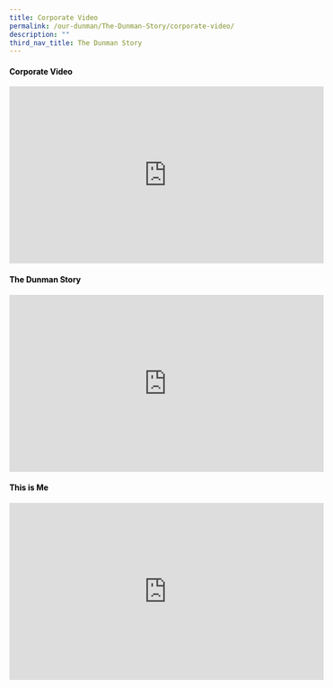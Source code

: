 ```yaml
---
title: Corporate Video
permalink: /our-dunman/The-Dunman-Story/corporate-video/
description: ""
third_nav_title: The Dunman Story
---
```

#### <span style = "color: black"> <b>Corporate Video</b> </span>

<p style="text-align: center;"><iframe width="560" height="315" src="https://www.youtube.com/embed/2-lJYCysdmA" title="YouTube video player" frameborder="0" allow="accelerometer; autoplay; clipboard-write; encrypted-media; gyroscope; picture-in-picture" allowfullscreen></iframe></p>

#### <span style = "color: black"> <b>The Dunman Story</b> </span>

<p style="text-align: center;"><iframe width="560" height="315" src="https://www.youtube.com/embed/kWvFGDyxlC8" title="YouTube video player" frameborder="0" allow="accelerometer; autoplay; clipboard-write; encrypted-media; gyroscope; picture-in-picture" allowfullscreen></iframe></p>

#### <span style = "color: black"> <b>This is Me</b> </span>

<p style="text-align: center;"><iframe width="560" height="315" src="https://www.youtube.com/embed/nSmPqn9WmbM" title="YouTube video player" frameborder="0" allow="accelerometer; autoplay; clipboard-write; encrypted-media; gyroscope; picture-in-picture" allowfullscreen></iframe></p>